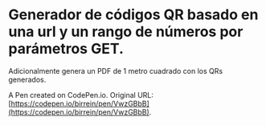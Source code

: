 # Generador de códigos QR basado en una url y un rango de números por parámetros GET.

Adicionalmente genera un PDF de 1 metro cuadrado con los QRs generados.

A Pen created on CodePen.io. Original URL: [https://codepen.io/birrein/pen/VwzGBbB](https://codepen.io/birrein/pen/VwzGBbB).

